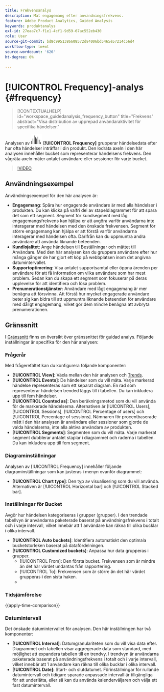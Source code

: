 ```yaml
---
title: Frekvensanalys
description: Mät engagemang efter användningsfrekvens.
feature: Adobe Product Analytics, Guided Analysis
keywords: produktanalys
exl-id: 27eaa7c7-f1e1-4cf1-9d59-67ac552eb430
role: User
source-git-commit: bd8c9951386608572d84006bd5465e57214c56d4
workflow-type: tm+mt
source-wordcount: '626'
ht-degree: 0%

---
```


# [!UICONTROL Frequency]-analys {#frequency}

<!-- markdownlint-disable MD034 -->

>[!CONTEXTUALHELP]
>id="workspace_guidedanalysis_frequency_button"
>title="Frekvens"
>abstract="Visa distribution av upprepad användaraktivitet för specifika händelser."

<!-- markdownlint-enable MD034 -->

Analysen av ![frekvens](/help/assets/icons/Histogram.svg) **[!UICONTROL Frequency]** grupperar händelsedata efter hur ofta händelser inträffar i din produkt. Den lodräta axeln i den här analysen innehåller bucket som representerar händelsens frekvens. Den vågräta axeln mäter antalet användare eller sessioner för varje bucket.

>[!VIDEO](https://video.tv.adobe.com/v/3428089/?quality=12&learn=on)

## Användningsexempel

Användningsexempel för den här analysen är:

* **Engagemang**: Spåra hur engagerade användare är med alla händelser i produkten. Du kan klicka på valfri del av stapeldiagrammet för att spara det som ett segment. Segment för kundsegment med låg engagemangsfrekvens kan hjälpa er att avgöra varför användarna inte interagerar med händelsen med den önskade frekvensen. Segment för större engagemang kan hjälpa er att förstå varför användarna interagerar med händelsen ofta. Därifrån kan du uppmuntra andra användare att använda liknande beteenden.
* **Kundlojalitet**: Ange händelsen till Beställningar och måttet till Användare. Med den här analysen kan du gruppera användare efter hur många gånger de har gjort ett köp på webbplatsen inom det angivna datumintervallet.
* **Supportoptimering**: Visa antalet supportsamtal eller öppna ärenden per användare för att få information om vilka användare som har mest problem. Sedan kan du skapa ett segment som fokuserar på deras upplevelse för att identifiera och lösa problem.
* **Prenumerationstjänster**: Användare med lågt engagemang är mer benägna att försvinna. Att förstå hur mycket engagerade användare beter sig kan bidra till att uppmuntra liknande beteenden för användare med dåligt engagemang, vilket gör dem mindre benägna att avbryta prenumerationen.

## Gränssnitt

I [Gränssnitt](../overview.md#interface) finns en översikt över gränssnittet för guidad analys. Följande inställningar är specifika för den här analysen:

### Frågerår

Med frågerefältet kan du konfigurera följande komponenter:

* **[!UICONTROL View]**: Växla mellan den här analysen och [Trends](trends.md).
* **[!UICONTROL Events]**: De händelser som du vill mäta. Varje markerad händelse representeras som ett separat diagram. En rad som representerar händelsen trended läggs till i tabellen. Du kan inkludera upp till fem händelser.
* **[!UICONTROL Counted as]**: Den beräkningsmetod som du vill använda för de markerade händelserna. Alternativen är [!UICONTROL Users], [!UICONTROL Sessions], [!UICONTROL Percentage of users] och [!UICONTROL Percentage of sessions]. Nämnaren för procentbaserade mått i den här analysen är användare eller sessioner som gjorde de valda händelserna, inte alla aktiva användare av produkten.
* **[!UICONTROL Segments]**: Segmenten som du vill mäta. Varje markerat segment dubblerar antalet staplar i diagrammet och raderna i tabellen. Du kan inkludera upp till fem segment.

### Diagraminställningar

Analysen av [!UICONTROL Frequency] innehåller följande diagraminställningar som kan justeras i menyn ovanför diagrammet:

* **[!UICONTROL Chart type]**: Den typ av visualisering som du vill använda. Alternativen är [!UICONTROL Horizontal bar] och [!UICONTROL Stacked bar].

### Inställningar för Bucket

Avgör hur händelsen kategoriseras i grupper (grupper). I den trendade tabellvyn är användarna paketerade baserat på användningsfrekvens i totalt och i varje intervall, vilket innebär att 1 användare kan räkna till olika bucklar i olika intervall.

* **[!UICONTROL Auto buckets]**: Identifiera automatiskt den optimala bucketstorleken baserat på datafördelningen.
* **[!UICONTROL Customized buckets]**: Anpassa hur data grupperas i grupper.
   * [!UICONTROL From]: Den första bucket. Frekvensen som är mindre än det här värdet undantas från rapportering.
   * [!UICONTROL To]: Frekvensen som är större än det här värdet grupperas i den sista haken.
   * [!UICONTROL Size]: Bucket-intervallet.

### Tidsjämförelse

{{apply-time-comparison}}

### Datumintervall

Det önskade datumintervallet för analysen. Den här inställningen har två komponenter:

* **[!UICONTROL Interval]**: Datumgranulariteten som du vill visa data efter. Diagrammet och tabellen visar aggregerade data som standard, med möjlighet att expandera tabellen till en trendvy. I trendvyn är användarna paketerade baserat på användningsfrekvens i totalt och i varje intervall, vilket innebär att 1 användare kan räkna till olika bucklar i olika intervall.
* **[!UICONTROL Date]**: Start- och slutdatumet. Förinställningar för rullande datumintervall och tidigare sparade anpassade intervall är tillgängliga för att underlätta, eller så kan du använda kalenderväljaren och välja ett fast datumintervall.


<!--
## Example

See below foran example of the analysis.

![Frequency](../assets/frequency.png)

-->
